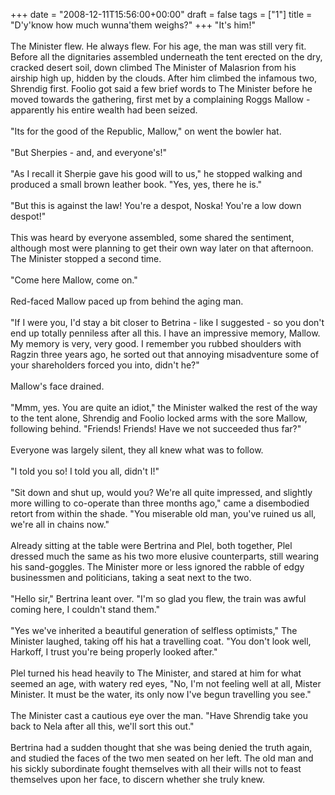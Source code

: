 +++
date = "2008-12-11T15:56:00+00:00"
draft = false
tags = ["1"]
title = "D'y'know how much wunna'them weighs?"
+++
"It's him!"<br/><br/>The Minister flew. He always flew. For his age, the man was still very fit. Before all the dignitaries assembled underneath the tent erected on the dry, cracked desert soil, down climbed The Minister of Malasrion from his airship high up, hidden by the clouds. After him climbed the infamous two, Shrendig first. Foolio got said a few brief words to The Minister before he moved towards the gathering, first met by a complaining Roggs Mallow - apparently his entire wealth had been seized.<br/><br/>"Its for the good of the Republic, Mallow," on went the bowler hat.<br/><br/>"But Sherpies - and, and everyone's!"<br/><br/>"As I recall it Sherpie gave his good will to us," he stopped walking and produced a small brown leather book. "Yes, yes, there he is."<br/><br/>"But this is against the law! You're a despot, Noska! You're a low down despot!"<br/><br/>This was heard by everyone assembled, some shared the sentiment, although most were planning to get their own way later on that afternoon. The Minister stopped a second time.<br/><br/>"Come here Mallow, come on."<br/><br/>Red-faced Mallow paced up from behind the aging man.<br/><br/>"If I were you, I'd stay a bit closer to Betrina - like I suggested - so you don't end up totally penniless after all this. I have an impressive memory, Mallow. My memory is very, very good. I remember you rubbed shoulders with Ragzin three years ago, he sorted out that annoying misadventure some of your shareholders forced you into, didn't he?"<br/><br/>Mallow's face drained.<br/><br/>"Mmm, yes. You are quite an idiot," the Minister walked the rest of the way to the tent alone, Shrendig and Foolio locked arms with the sore Mallow, following behind. "Friends! Friends! Have we not succeeded thus far?"<br/><br/>Everyone was largely silent, they all knew what was to follow.<br/><br/>"I told you so! I told you all, didn't I!"<br/><br/>"Sit down and shut up, would you? We're all quite impressed, and slightly more willing to co-operate than three months ago," came a disembodied retort from within the shade. "You miserable old man, you've ruined us all, we're all in chains now."<br/><br/>Already sitting at the table were Bertrina and Plel, both together, Plel dressed much the same as his two more elusive counterparts, still wearing his sand-goggles. The Minister more or less ignored the rabble of edgy businessmen and politicians, taking a seat next to the two.<br/><br/>"Hello sir," Bertrina leant over. "I'm so glad you flew, the train was awful coming here, I couldn't stand them."<br/><br/>"Yes we've inherited a beautiful generation of selfless optimists," The Minister laughed, taking off his hat a travelling coat. "You don't look well, Harkoff, I trust you're being properly looked after."<br/><br/>Plel turned his head heavily to The Minister, and stared at him for what seemed an age, with watery red eyes, "No, I'm not feeling well at all, Mister Minister. It must be the water, its only now I've begun travelling you see."<br/><br/>The Minister cast a cautious eye over the man. "Have Shrendig take you back to Nela after all this, we'll sort this out."<br/><br/>Bertrina had a sudden thought that she was being denied the truth again, and studied the faces of the two men seated on her left. The old man and his sickly subordinate fought themselves with all their wills not to feast themselves upon her face, to discern whether she truly knew.<div class="blogger-post-footer"><img width='1' height='1' src='https://blogger.googleusercontent.com/tracker/5693059957647979680-4377676925926117355?l=cosmiccowbell.blogspot.com' alt='' /></div>